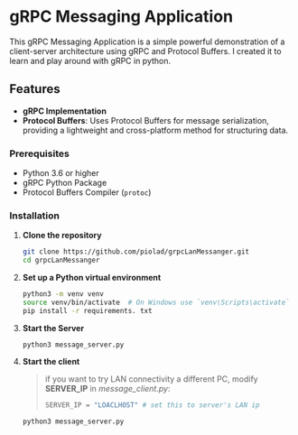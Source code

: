 # gRPC Messaging Application

This gRPC Messaging Application is a simple powerful demonstration of a client-server architecture using gRPC and Protocol Buffers. I created it to learn and play around with gRPC in python.

## Features

- **gRPC Implementation**
- **Protocol Buffers**: Uses Protocol Buffers for message serialization, providing a lightweight and cross-platform method for structuring data.


### Prerequisites

- Python 3.6 or higher
- gRPC Python Package
- Protocol Buffers Compiler (`protoc`)

### Installation
1. **Clone the repository**

    ```bash
    git clone https://github.com/piolad/grpcLanMessanger.git
    cd grpcLanMessanger
    ```
2. **Set up a Python virtual environment**
    ```bash
    python3 -m venv venv      
    source venv/bin/activate  # On Windows use `venv\Scripts\activate`
    pip install -r requirements. txt
    ```

4. **Start the Server**

    ``
    python3 message_server.py
    ``

5. **Start the client**
    >if you want to try LAN connectivity a different PC, modify **SERVER_IP** in *message_client.py*:
    >```bash
    >SERVER_IP = "LOACLHOST" # set this to server's LAN ip
    >```

    ``
    python3 message_server.py
    ``